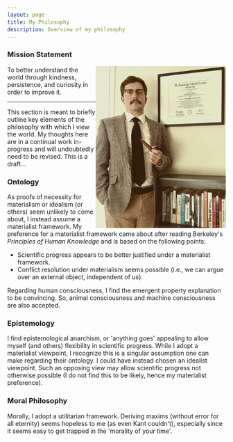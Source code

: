 ```yaml
---
layout: page
title: My Philosophy
description: Overview of my philosophy
---
```



### Mission Statement

<img align="right" src="assets/images/paul_philosopher.jpg" alt="A photo meant to be humorous. Please do not take as self-serious" width="300">

To better understand the world through kindness, persistence, and curiosity in order to improve it.

------------------

This section is meant to briefly outline key elements of the philosophy with which I view the world. My thoughts here 
are in a continual work in-progress and will undoubtedly need to be revised. This is a draft...

### Ontology

As proofs of necessity for materialism or idealism (or others) seem unlikely to come about, I instead assume a 
materialist framework. My preference for a materialist framework came about after reading Berkeley's *Principles of 
Human Knowledge* and is based on the following points:

- Scientific progress appears to be better justified under a materialist framework.
- Conflict resolution under materialism seems possible (i.e., we can argue over an external object, independent of us).

Regarding human consciousness, I find the emergent property explanation to be convincing. So, animal consciousness and 
machine consciousness are also accepted.

### Epistemology

I find epistemological anarchism, or 'anything goes' appealing to allow myself (and others) flexibility in scientific 
progress. While I adopt a materialist viewpoint, I recognize this is a singular assumption one can make regarding their 
ontology. I could have instead chosen an idealist viewpoint. Such an opposing view may allow scientific progress not 
otherwise possible (I do not find this to be likely, hence my materialist preference). 

### Moral Philosophy

Morally, I adopt a utilitarian framework. Deriving maxims (without error for all eternity) seems hopeless to me (as 
even Kant couldn't), especially since it seems easy to get trapped in the 'morality of your time'.
